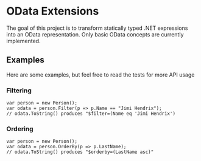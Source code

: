 OData Extensions
================

The goal of this project is to transform statically typed .NET expressions into an OData representation.  Only basic OData concepts are currently implemented.

Examples
--------

Here are some examples, but feel free to read the tests for more API usage

### Filtering
	var person = new Person();
	var odata = person.Filter(p => p.Name == "Jimi Hendrix");
	// odata.ToString() produces "$filter=(Name eq 'Jimi Hendrix')
	
### Ordering
	var person = new Person();
	var odata = person.OrderBy(p => p.LastName);
	// odata.ToString() produces "$orderby=(LastName asc)"